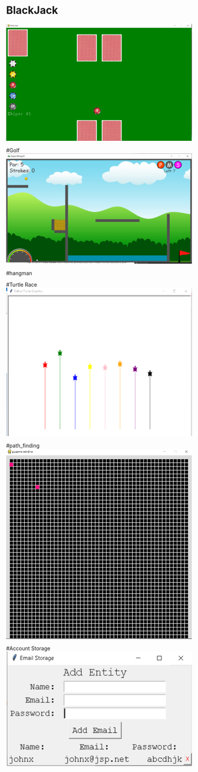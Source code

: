 # BlackJack
![BlackJack ss](./blackjack/demo.png)

#Golf
![Golf SS](./golf/demo.png)

#hangman

#Turtle Race
![TurtleRace SS](./turtle_race/turtle_playpng.png)

#path_finding
![PF SS](./path-finding/demo.png)

#Account Storage
![Acct Storage SS](./acct_storage_gui/demo.png)